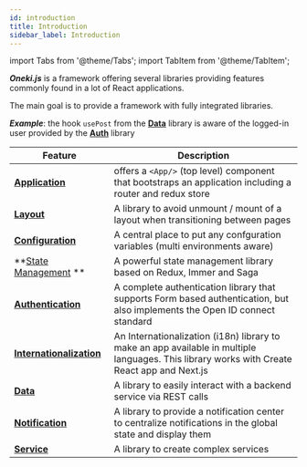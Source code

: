 ```yaml
---
id: introduction
title: Introduction
sidebar_label: Introduction
---
```


import Tabs from '@theme/Tabs';
import TabItem from '@theme/TabItem';

**_Oneki.js_** is a framework offering several libraries providing features commonly found in a lot of React applications.

The main goal is to provide a framework with fully integrated libraries.

**_Example_**: the hook `usePost` from the **[Data](./data/introduction)** library is aware of the logged-in user provided by the **[Auth](./auth/introduction)** library

| Feature                                                  | Description                                                                                                                                 |
| -------------------------------------------------------- | ------------------------------------------------------------------------------------------------------------------------------------------- |
| **[Application](./application/app)**                     | offers a `<App/>` (top level) component that bootstraps an application including a router and redux store                                   |
| **[Layout](./layout/layout)**                            | A library to avoid unmount / mount of a layout when transitioning between pages                                                             |
| **[Configuration](./configuration/introduction)**        | A central place to put any confguration variables (multi environments aware)                                                                |
| **[State Management](./state-management/introduction) ** | A powerful state management library based on Redux, Immer and Saga                                                                          |
| **[Authentication](./auth/introduction)**                | A complete authentication library that supports Form based authentication, but also implements the Open ID connect standard                 |
| **[Internationalization](./i18n/introduction)**          | An Internationalization (i18n) library to make an app available in multiple languages. This library works with Create React app and Next.js |
| **[Data](./data/introduction)**                          | A library to easily interact with a backend service via REST calls                                                                          |
| **[Notification](./notification/introduction)**          | A library to provide a notification center to centralize notifications in the global state and display them                                 |
| **[Service](./service/introduction)**                    | A library to create complex services                                                                                                        |
